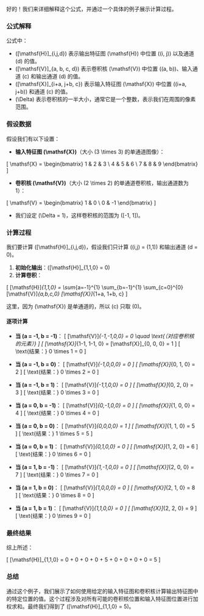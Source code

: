 好的！我们来详细解释这个公式，并通过一个具体的例子展示计算过程。

### 公式解释

公式中：

- \([\mathsf{H}]_{i,j,d}\) 表示输出特征图 \(\mathsf{H}\) 中位置 \((i, j)\) 以及通道 \(d\) 的值。
- \([\mathsf{V}]_{a, b, c, d}\) 表示卷积核 \(\mathsf{V}\) 中位置 \((a, b)\)、输入通道 \(c\) 和输出通道 \(d\) 的值。
- \([\mathsf{X}]_{i+a, j+b, c}\) 表示输入特征图 \(\mathsf{X}\) 中位置 \((i+a, j+b)\) 和通道 \(c\) 的值。
- \(\Delta\) 表示卷积核的一半大小，通常它是一个整数，表示我们在周围的像素范围。

### 假设数据

假设我们有以下设置：

- **输入特征图 \(\mathsf{X}\)**（大小 \(3 \times 3\) 的单通道图像）：

\[
\mathsf{X} = \begin{bmatrix}
1 & 2 & 3 \\
4 & 5 & 6 \\
7 & 8 & 9
\end{bmatrix}
\]

- **卷积核 \(\mathsf{V}\)**（大小 \(2 \times 2\) 的单通道卷积核，输出通道数为1）：

\[
\mathsf{V} = \begin{bmatrix}
1 & 0 \\
0 & -1
\end{bmatrix}
\]

- 我们设定 \(\Delta = 1\)，这样卷积核的范围为 \([-1, 1]\)。

### 计算过程

我们要计算 \([\mathsf{H}]_{i,j,d}\)，假设我们只计算 \((i,j) = (1,1)\) 和输出通道 \(d = 0\)。

1. **初始化输出**：\([\mathsf{H}]_{1,1,0} = 0\)
2. **计算卷积**：

\[
[\mathsf{H}]_{1,1,0} = \sum_{a=-1}^{1} \sum_{b=-1}^{1} \sum_{c=0}^{0} [\mathsf{V}]_{a,b,c,0} [\mathsf{X}]_{1+a, 1+b, c}
\]

这里，因为 \(\mathsf{X}\) 是单通道的，所以 \(c\) 只取 \(0\)。

#### 逐项计算

- **当 \(a = -1, b = -1\)**：
  \[
  [\mathsf{V}]_{-1,-1,0,0} = 0 \quad \text{（对应卷积核的元素）}
  \]
  \[
  [\mathsf{X}]_{1-1, 1-1, 0} = [\mathsf{X}]_{0, 0, 0} = 1
  \]
  \[
  \text{结果：} 0 \times 1 = 0
  \]

- **当 \(a = -1, b = 0\)**：
  \[
  [\mathsf{V}]_{-1,0,0,0} = 0
  \]
  \[
  [\mathsf{X}]_{0, 1, 0} = 2
  \]
  \[
  \text{结果：} 0 \times 2 = 0
  \]

- **当 \(a = -1, b = 1\)**：
  \[
  [\mathsf{V}]_{-1,1,0,0} = 0
  \]
  \[
  [\mathsf{X}]_{0, 2, 0} = 3
  \]
  \[
  \text{结果：} 0 \times 3 = 0
  \]

- **当 \(a = 0, b = -1\)**：
  \[
  [\mathsf{V}]_{0,-1,0,0} = 0
  \]
  \[
  [\mathsf{X}]_{1, 0, 0} = 4
  \]
  \[
  \text{结果：} 0 \times 4 = 0
  \]

- **当 \(a = 0, b = 0\)**：
  \[
  [\mathsf{V}]_{0,0,0,0} = 1
  \]
  \[
  [\mathsf{X}]_{1, 1, 0} = 5
  \]
  \[
  \text{结果：} 1 \times 5 = 5
  \]

- **当 \(a = 0, b = 1\)**：
  \[
  [\mathsf{V}]_{0,1,0,0} = 0
  \]
  \[
  [\mathsf{X}]_{1, 2, 0} = 6
  \]
  \[
  \text{结果：} 0 \times 6 = 0
  \]

- **当 \(a = 1, b = -1\)**：
  \[
  [\mathsf{V}]_{1,-1,0,0} = 0
  \]
  \[
  [\mathsf{X}]_{2, 0, 0} = 7
  \]
  \[
  \text{结果：} 0 \times 7 = 0
  \]

- **当 \(a = 1, b = 0\)**：
  \[
  [\mathsf{V}]_{1,0,0,0} = 0
  \]
  \[
  [\mathsf{X}]_{2, 1, 0} = 8
  \]
  \[
  \text{结果：} 0 \times 8 = 0
  \]

- **当 \(a = 1, b = 1\)**：
  \[
  [\mathsf{V}]_{1,1,0,0} = 0
  \]
  \[
  [\mathsf{X}]_{2, 2, 0} = 9
  \]
  \[
  \text{结果：} 0 \times 9 = 0
  \]

### 最终结果

综上所述：

\[
[\mathsf{H}]_{1,1,0} = 0 + 0 + 0 + 0 + 5 + 0 + 0 + 0 + 0 = 5
\]

### 总结

通过这个例子，我们展示了如何使用给定的输入特征图和卷积核计算输出特征图中的特定位置的值。这个过程涉及对所有可能的卷积核位置和输入特征图位置进行加权求和。最终我们得到了 \([\mathsf{H}]_{1,1,0} = 5\)。
